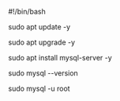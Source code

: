 #!/bin/bash

sudo apt update -y

sudo apt upgrade -y

sudo apt install mysql-server -y

sudo mysql --version

sudo mysql -u root
